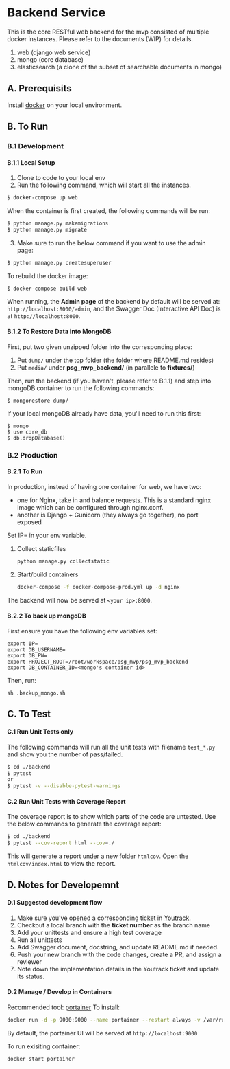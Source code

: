 # Backend Service
This is the core RESTful web backend for the mvp consisted of multiple docker instances.
Please refer to the documents (WIP) for details.

1. web (django web service)
2. mongo (core database)
3. elasticsearch (a clone of the subset of searchable documents in mongo)




## A. Prerequisits
Install [docker](https://docs.docker.com/) on your local environment. 

## B. To Run
### B.1 Development
#### B.1.1 Local Setup
1. Clone to code to your local env
2. Run the following command, which will start all the instances.
```sh
$ docker-compose up web
```

When the container is first created, the following commands will be run:
```sh
$ python manage.py makemigrations
$ python manage.py migrate
```

3. Make sure to run the below command if you want to use the admin page:
```sh
$ python manage.py createsuperuser
```

To rebuild the docker image:
```
$ docker-compose build web
```

When running, the **Admin page** of the backend by default will be served at: `http://localhost:8000/admin`, and the Swagger Doc (Interactive API Doc) is at `http://localhost:8000`.

#### B.1.2 To Restore Data into MongoDB
First, put two given unzipped folder into the corresponding place:
1. Put `dump/` under the top folder (the folder where README.md resides)
2. Put `media/` under **psg_mvp_backend/** (in parallele to **fixtures/**)

Then, run the backend (if you haven't, please refer to B.1.1) and step into mongoDB container to run the following commands:
```
$ mongorestore dump/
```
If your local mongoDB already have data, you'll need to run this first:
```
$ mongo
$ use core_db
$ db.dropDatabase()
```




### B.2 Production
#### B.2.1 To Run
In production, instead of having one container for web, we have two:
- one for Nginx, take in and balance requests. This is a standard nginx image which can be configured through nginx.conf.
- another is Django + Gunicorn (they always go together), no port exposed

Set IP=<your external IP> in your env variable.

1. Collect staticfiles
    ```bash
    python manage.py collectstatic
    ```
2. Start/build containers
    ```bash
    docker-compose -f docker-compose-prod.yml up -d nginx
    ```
    
The backend will now be served at `<your ip>:8000`.

#### B.2.2 To back up mongoDB
First ensure you have the following env variables set:
```
export IP=
export DB_USERNAME=
export DB_PW=
export PROJECT_ROOT=/root/workspace/psg_mvp/psg_mvp_backend
export DB_CONTAINER_ID=<mongo's container id>
```
Then, run:
```
sh .backup_mongo.sh
```

## C. To Test
#### C.1 Run Unit Tests only
The following commands will run all the unit tests with filename `test_*.py` and show you the number of pass/failed.
```sh
$ cd ./backend
$ pytest
or
$ pytest -v --disable-pytest-warnings
```
#### C.2 Run Unit Tests with Coverage Report
The coverage report is to show which parts of the code are untested.
Use the below commands to generate the coverage report:
```sh
$ cd ./backend
$ pytest --cov-report html --cov=./
```
This will generate a report under a new folder `htmlcov`.
Open the `htmlcov/index.html` to view the report.


## D. Notes for Developemnt
#### D.1 Suggested development flow
1. Make sure you've opened a corresponding ticket in [Youtrack](https://plastic-surgery-mvp.myjetbrains.com/youtrack/dashboard?id=eeadcb37-ab59-4eb1-9ddc-903e398e712a).
2. Checkout a local branch with the **ticket number** as the branch name
3. Add your unittests and ensure a high test coverage 
4. Run all unittests
5. Add Swagger document, docstring, and update README.md if needed. 
6. Push your new branch with the code changes, create a PR, and assign a reviewer
7. Note down the implementation details in the Youtrack ticket and update its status. 
#### D.2 Manage / Develop in Containers
Recommended tool: [portainer](https://github.com/portainer/portainer)
To install:
```sh
docker run -d -p 9000:9000 --name portainer --restart always -v /var/run/docker.sock:/var/run/docker.sock -v portainer_data:/data portainer/portainer -H unix:///var/run/docker.sock
```

By default, the portainer UI will be served at `http://localhost:9000`
                              
To run exisiting container:
```sh
docker start portainer
```
